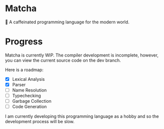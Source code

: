 # Matcha
🍵 A caffeinated programming language for the modern world.

# Progress
Matcha is currently WIP. The compiler development is incomplete, however, you can view the current source code on the dev branch.

Here is a roadmap:
- [x] Lexical Analysis
- [x] Parser
- [ ] Name Resolution
- [ ] Typechecking
- [ ] Garbage Collection
- [ ] Code Generation

I am currently developing this programming language as a hobby and so the development process will be slow.
